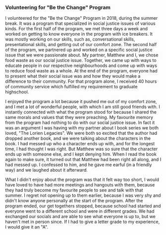 ### Volunteering for "Be the Change" Program

I volunteered for the "Be the Change" Program in 2018, during the summer break. It was a program that specialized in social justice issues of various kinds. For the first half of the program, we met three days a week and worked on getting to know everyone in the program with ice breakers. It was mostly working on our skills, such as, conversational skills, presentational skills, and getting out of our comfort zone. The second half of the program, we partnered up and worked on a specific social justice issue that we were passionate about. My partner, Matthew and I, we chose food waste as our social justice issue. Together, we came up with ways to educate people in our respective neighbourhoods and come up with ways to reduce food waste as a whole. At the end of the program, everyone had to present what their social issue was and how they would make a difference to their community. For that program alone, I received 40 hours of community service which fulfilled my requirement to graduate highschool.

I enjoyed the program a lot because it pushed me out of my comfort zone, and I met a lot of wonderful people, with which I am still good friends with. I instantly connected with what the program stood for because I shared the same morals and values that they were preaching. My favourite memory from the program had nothing to do with our social justice issue. In fact it was an argument I was having with my partner about I book series we both loved, "The Lorien Legacies". We were both so excited that the author had dropped another book, and we were talking about the characters in the book. I had messed up who a character ends up with, and for the longest time, I had thought I was right. But Matthew was so sure that the character ends up with someone else, and I kept denying him. When I read the book again to make sure, it turned out that Matthew had been right all along, and I had messed up. I confessed to him, and he gave me earful (in a friendly way) and we laughed about it afterward.

What I didn't enjoy about the program was that it felt way too short, I would have loved to have had more meetings and hangouts with them, because they had truly become my favourite people to see and talk with that summer. I regret not opening up to them earlier, because I was very shy and didn't know anyone personally at the start of the program. After the program ended, our get togethers stopped, because school had started and everyone went to a different school and were in different grades. We had exchanged our socials and are able to see what everyone is up to, but we haven't met in person since. If I had to give a letter grade to my experience, I would give it an "A".

